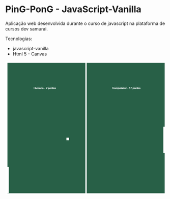 # PinG-PonG - JavaScript-Vanilla

Aplicação web desenvolvida durante o curso de javascript na plataforma de cursos dev samurai.

Tecnologias:

 - javascript-vanilla
 - Html 5 - Canvas

![IMG](https://github.com/Ramon-Goveia/PinG-PonG-JavaScript-Vanilla/blob/master/ping-pong-js.png)

